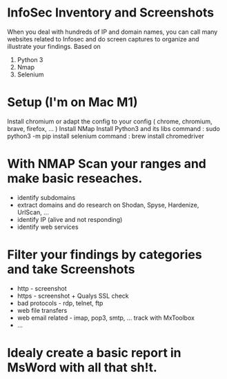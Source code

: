 # InfoSec Inventory and Screenshots

When you deal with hundreds of IP and domain names, you can call many websites related to Infosec and do screen captures to organize and illustrate your findings.
Based on
1. Python 3
2. Nmap
3. Selenium

# Setup (I'm on Mac M1)

Install chromium or adapt the config to your config ( chrome, chromium, brave, firefox, ... ) 
Install NMap
Install Python3 and its libs
command : sudo python3 -m pip install selenium
command : brew install chromedriver


# With NMAP Scan your ranges and make basic reseaches.
- identify subdomains
- extract domains and do research on Shodan, Spyse, Hardenize, UrlScan, ...
- identify IP (alive and not responding)
- identify web services


# Filter your findings by categories and take Screenshots
- http - screenshot
- https - screenshot + Qualys SSL check
- bad protocols - rdp, telnet, ftp
- web file transfers
- web email related - imap, pop3, smtp, ... track with MxToolbox
- ...

# Idealy create a basic report in MsWord with all that sh!t.
